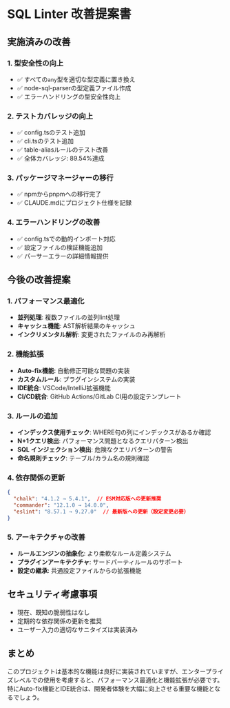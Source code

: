 # SQL Linter 改善提案書

## 実施済みの改善

### 1. 型安全性の向上
- ✅ すべての`any`型を適切な型定義に置き換え
- ✅ node-sql-parserの型定義ファイル作成
- ✅ エラーハンドリングの型安全性向上

### 2. テストカバレッジの向上
- ✅ config.tsのテスト追加
- ✅ cli.tsのテスト追加
- ✅ table-aliasルールのテスト改善
- ✅ 全体カバレッジ: 89.54%達成

### 3. パッケージマネージャーの移行
- ✅ npmからpnpmへの移行完了
- ✅ CLAUDE.mdにプロジェクト仕様を記録

### 4. エラーハンドリングの改善
- ✅ config.tsでの動的インポート対応
- ✅ 設定ファイルの検証機能追加
- ✅ パーサーエラーの詳細情報提供

## 今後の改善提案

### 1. パフォーマンス最適化
- **並列処理**: 複数ファイルの並列lint処理
- **キャッシュ機能**: AST解析結果のキャッシュ
- **インクリメンタル解析**: 変更されたファイルのみ再解析

### 2. 機能拡張
- **Auto-fix機能**: 自動修正可能な問題の実装
- **カスタムルール**: プラグインシステムの実装
- **IDE統合**: VSCode/IntelliJ拡張機能
- **CI/CD統合**: GitHub Actions/GitLab CI用の設定テンプレート

### 3. ルールの追加
- **インデックス使用チェック**: WHERE句の列にインデックスがあるか確認
- **N+1クエリ検出**: パフォーマンス問題となるクエリパターン検出
- **SQL インジェクション検出**: 危険なクエリパターンの警告
- **命名規則チェック**: テーブル/カラム名の規則確認

### 4. 依存関係の更新
```json
{
  "chalk": "4.1.2 → 5.4.1",  // ESM対応版への更新推奨
  "commander": "12.1.0 → 14.0.0",
  "eslint": "8.57.1 → 9.27.0"  // 最新版への更新（設定変更必要）
}
```

### 5. アーキテクチャの改善
- **ルールエンジンの抽象化**: より柔軟なルール定義システム
- **プラグインアーキテクチャ**: サードパーティルールのサポート
- **設定の継承**: 共通設定ファイルからの拡張機能

## セキュリティ考慮事項
- 現在、既知の脆弱性はなし
- 定期的な依存関係の更新を推奨
- ユーザー入力の適切なサニタイズは実装済み

## まとめ
このプロジェクトは基本的な機能は良好に実装されていますが、エンタープライズレベルでの使用を考慮すると、パフォーマンス最適化と機能拡張が必要です。特にAuto-fix機能とIDE統合は、開発者体験を大幅に向上させる重要な機能となるでしょう。